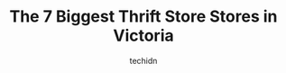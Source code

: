 ---
layout: ampstory
image: https://i0.wp.com/www.auto.or.id/wp-content/uploads/2023/06/win-resale-shop-pandora-victoria-women-in-need-community-cooperative-0-victoria-1686324042.jpeg?resize=640,853
author: techidn
featured: false
description: Victoria, British Columbia, Canada is a haven for Thrift Store enthusiasts, boasting an impressive array of 7 top-notch establishments. Whether youre a seasoned connoisseur or simply curiou
title: The 7 Biggest Thrift Store Stores in Victoria
cover:
   title: The 7 Biggest Thrift Store Stores in Victoria
   subtitle: AUTO.OR.ID
   background: https://www.auto.or.id/wp-content/uploads/2023/06/win-resale-shop-pandora-victoria-women-in-need-community-cooperative-0-victoria-1686324042.jpeg

pages: 
 - layout: thirds
   top: <h1>#1 The Salvation Army Thrift Store</h1>
   bottom: "<p>The store has changed the displays to make the frequently stolen items more in open view. I havent seen as much theft going on since. I find the prices are still pretty </p>"
   background: https://www.auto.or.id/wp-content/uploads/2023/06/win-resale-shop-pandora-victoria-women-in-need-community-cooperative-1-victoria-1686324044.jpeg
   backgroundblur: true
 - layout: thirds
   top: <h1>#2 Good Things Consignments</h1>
   bottom: "<p>1841 Oak Bay Ave #104, Victoria, BC V8R 1C4, Canada</p>"
   background: https://www.auto.or.id/wp-content/uploads/2023/06/win-resale-shop-pandora-victoria-women-in-need-community-cooperative-2-victoria-1686324045.jpeg
   cta:
      link: https://www.auto.or.id/the-7-biggest-thrift-store-stores-in-victoria/
      text: The 7 Biggest Thrift Store Stores in Victoria
 - layout: thirds
   top: <h1>#3 The Salvation Army Thrift Store</h1>
   bottom: "<p>525 Johnson St, Victoria, BC V8W 1M2, Canada</p>"
   background: https://images.unsplash.com/photo-1639927664632-c080477d9fe5?ixlib=rb-4.0.3&ixid=MnwxMjA3fDB8MHxwaG90by1wYWdlfHx8fGVufDB8fHx8&auto=format&fit=crop&w=640&h=853&q=80
   cta:
      link: https://www.auto.or.id/the-7-biggest-thrift-store-stores-in-victoria/
      text: The 7 Biggest Thrift Store Stores in Victoria
 - layout: thirds
   top: <h1>#4 WIN Resale Shop - Pandora - Victoria Women In Need Community Cooperative</h1>
   bottom: "<p>785 Pandora Ave, Victoria, BC V8W 1N9, Canada</p>"
   background: https://images.unsplash.com/photo-1653047256226-5abbfa82f1d7?ixlib=rb-4.0.3&ixid=MnwxMjA3fDB8MHxwaG90by1wYWdlfHx8fGVufDB8fHx8&auto=format&fit=crop&w=640&h=853&q=80
   cta:
      link: https://www.auto.or.id/the-7-biggest-thrift-store-stores-in-victoria/
      text: The 7 Biggest Thrift Store Stores in Victoria
 - layout: thirds
   top: <h1>#5 Society of St. Vincent de Paul</h1>
   bottom: "<p>1010 Craigflower Rd, Victoria, BC V9A 2Y1, Canada</p>"
   background: https://images.unsplash.com/photo-1632495288245-811aa76d8a32?ixlib=rb-4.0.3&ixid=MnwxMjA3fDB8MHxwaG90by1wYWdlfHx8fGVufDB8fHx8&auto=format&fit=crop&w=640&h=853&q=80
   cta:
      link: https://www.auto.or.id/the-7-biggest-thrift-store-stores-in-victoria/
      text: The 7 Biggest Thrift Store Stores in Victoria
 - layout: thirds
   top: <h1>#6 Upcycle Clothing Collective Consignment And Quality Goods</h1>
   bottom: "<p>517 Fort St #100, Victoria, BC V8W 1E7, Canada</p>"
   background: https://images.unsplash.com/photo-1627404760301-8efc143749c8?ixlib=rb-4.0.3&ixid=MnwxMjA3fDB8MHxwaG90by1wYWdlfHx8fGVufDB8fHx8&auto=format&fit=crop&w=640&h=853&q=80
   cta:
      link: https://www.auto.or.id/the-7-biggest-thrift-store-stores-in-victoria/
      text: The 7 Biggest Thrift Store Stores in Victoria
 - layout: thirds
   top: <h1>#7 WIN Resale Shop - Cook</h1>
   bottom: "<p>1803 Cook St, Victoria, BC V8T 3P5, Canada</p>"
   background: https://images.unsplash.com/photo-1641921966132-371cca4de3a1?ixlib=rb-4.0.3&ixid=MnwxMjA3fDB8MHxwaG90by1wYWdlfHx8fGVufDB8fHx8&auto=format&fit=crop&w=640&h=853&q=80
   cta:
      link: https://www.auto.or.id/the-7-biggest-thrift-store-stores-in-victoria/
      text: The 7 Biggest Thrift Store Stores in Victoria
 - layout: thirds
   middle: Continue reading...
   background: https://images.unsplash.com/photo-1607120717423-5cfbccc9e245?ixlib=rb-4.0.3&ixid=MnwxMjA3fDB8MHxwaG90by1wYWdlfHx8fGVufDB8fHx8&auto=format&fit=crop&w=640&h=853&q=80
   cta:
      link: https://www.auto.or.id/the-7-biggest-thrift-store-stores-in-victoria/
      text: The 7 Biggest Thrift Store Stores in Victoria

---